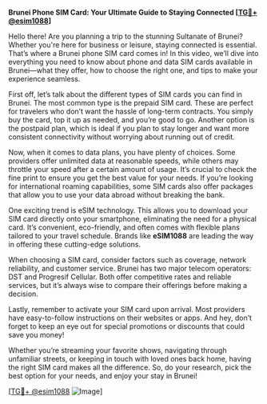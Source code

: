 **Brunei Phone SIM Card: Your Ultimate Guide to Staying Connected [[TG💪+ @esim1088](https://t.me/s/esim1088)]**

Hello there! Are you planning a trip to the stunning Sultanate of Brunei? Whether you're here for business or leisure, staying connected is essential. That’s where a Brunei phone SIM card comes in! In this video, we’ll dive into everything you need to know about phone and data SIM cards available in Brunei—what they offer, how to choose the right one, and tips to make your experience seamless.

First off, let’s talk about the different types of SIM cards you can find in Brunei. The most common type is the prepaid SIM card. These are perfect for travelers who don’t want the hassle of long-term contracts. You simply buy the card, top it up as needed, and you’re good to go. Another option is the postpaid plan, which is ideal if you plan to stay longer and want more consistent connectivity without worrying about running out of credit.

Now, when it comes to data plans, you have plenty of choices. Some providers offer unlimited data at reasonable speeds, while others may throttle your speed after a certain amount of usage. It’s crucial to check the fine print to ensure you get the best value for your needs. If you’re looking for international roaming capabilities, some SIM cards also offer packages that allow you to use your data abroad without breaking the bank.

One exciting trend is eSIM technology. This allows you to download your SIM card directly onto your smartphone, eliminating the need for a physical card. It’s convenient, eco-friendly, and often comes with flexible plans tailored to your travel schedule. Brands like **eSIM1088** are leading the way in offering these cutting-edge solutions.

When choosing a SIM card, consider factors such as coverage, network reliability, and customer service. Brunei has two major telecom operators: DST and Progresif Cellular. Both offer competitive rates and reliable services, but it’s always wise to compare their offerings before making a decision.

Lastly, remember to activate your SIM card upon arrival. Most providers have easy-to-follow instructions on their websites or apps. And hey, don’t forget to keep an eye out for special promotions or discounts that could save you money!

Whether you’re streaming your favorite shows, navigating through unfamiliar streets, or keeping in touch with loved ones back home, having the right SIM card makes all the difference. So, do your research, pick the best option for your needs, and enjoy your stay in Brunei!

[[TG💪+ @esim1088](https://t.me/s/esim1088) ![Image](https://i.postimg.cc/Y0z9fWf4/image.png)]